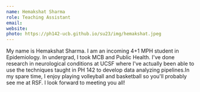 ```yaml
---
name: Hemakshat Sharma 
role: Teaching Assistant
email: 
website: 
photo: https://ph142-ucb.github.io/su23/img/hemakshat.jpeg
---
```


My name is Hemakshat Sharma. I am an incoming 4+1 MPH student in Epidemiology. In undergrad, I took MCB and Public Health. I've done research in neurological conditions at UCSF where I've actually been able to use the techniques taught in PH 142 to develop data analyzing pipelines.In my spare time, I enjoy playing volleyball and basketball so you'll probably see me at RSF. I look forward to meeting you all!